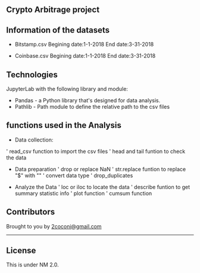 ## Crypto Arbitrage project

## Information of the datasets
* Bitstamp.csv
    Begining date:1-1-2018
    End date:3-31-2018

* Coinbase.csv
    Begining date:1-1-2018
    End date:3-31-2018

## Technologies

JupyterLab with the following library and module:

* Pandas - a Python library that's designed for data analysis.
* Pathlib - Path module to define the relative path to the csv files




## functions used in the Analysis
* Data collection:

' read_csv function to import the csv files
' head and tail funtion to check the data

* Data preparation
' drop or replace NaN
' str.replace funtion to replace "$" with ""
' convert data type
' drop_duplicates

* Analyze the Data
' loc or iloc to locate the data
' describe funtion to get summary statistic info
' plot function
' cumsum function


## Contributors


Brought to you by 2coconi@gmail.com

---

## License

This is under NM 2.0.